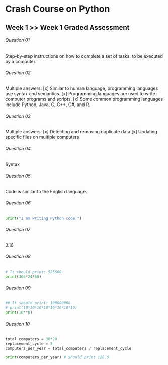 # Crash Course on Python

## Week 1 >> Week 1 Graded Assessment

###### Question 01

Step-by-step instructions on how to complete a set of tasks, to be executed by a computer.

###### Question 02

Multiple answers:
[x] Similar to human language, programming languages use syntax and semantics.
[x] Programming languages are used to write computer programs and scripts.
[x] Some common programming languages include Python, Java, C, C++, C#, and R.

###### Question 03

Multiple answers:
[x] Detecting and removing duplicate data
[x] Updating specific files on multiple computers

###### Question 04

Syntax

###### Question 05

Code is similar to the English language.

###### Question 06

```python
print("I am writing Python code!")
```

###### Question 07

3.16

###### Question 08

```python
# It should print: 525600
print(365*24*60)
```

###### Question 09

```python
## It should print: 100000000
# print(10*10*10*10*10*10*10*10)
print(10**8)
```

###### Question 10

```python
total_computers = 30*20
replacement_cycle = 5
computers_per_year = total_computers / replacement_cycle

print(computers_per_year) # Should print 120.0
```
